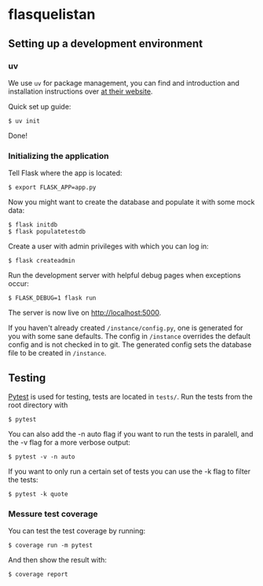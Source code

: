 # flasquelistan

## Setting up a development environment
### uv

We use `uv` for package management, you can find and introduction and
installation instructions over [at their website](https://docs.astral.sh/uv/).

Quick set up guide:

    $ uv init

Done!

### Initializing the application

Tell Flask where the app is located:

    $ export FLASK_APP=app.py

Now you might want to create the database and populate it with some mock data:

    $ flask initdb
    $ flask populatetestdb

Create a user with admin privileges with which you can log in:

    $ flask createadmin

Run the development server with helpful debug pages when exceptions occur:

    $ FLASK_DEBUG=1 flask run

The server is now live on [http://localhost:5000](http://localhost:5000).

If you haven't already created `/instance/config.py`, one is generated for you
with some sane defaults. The config in `/instance` overrides the default config
and is not checked in to git. The generated config sets the database file to be
created in `/instance`.

## Testing
[Pytest](https://docs.pytest.org/en/latest/) is used for testing, tests are
located in `tests/`. Run the tests from the root directory with

    $ pytest

You can also add the -n auto flag if you want to run the tests in paralell, and the -v flag for a more verbose output:

    $ pytest -v -n auto

If you want to only run a certain set of tests you can use the -k flag to filter the tests:

    $ pytest -k quote

### Messure test coverage
You can test the test coverage by running:

    $ coverage run -m pytest

And then show the result with:

    $ coverage report

